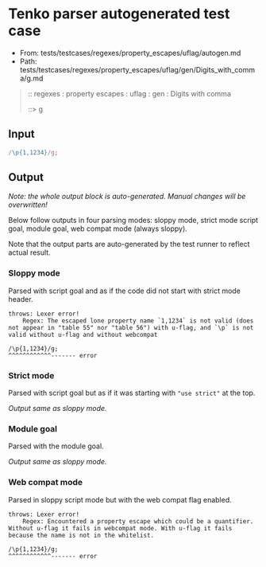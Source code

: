 # Tenko parser autogenerated test case

- From: tests/testcases/regexes/property_escapes/uflag/autogen.md
- Path: tests/testcases/regexes/property_escapes/uflag/gen/Digits_with_comma/g.md

> :: regexes : property escapes : uflag : gen : Digits with comma
>
> ::> g

## Input


`````js
/\p{1,1234}/g;
`````

## Output

_Note: the whole output block is auto-generated. Manual changes will be overwritten!_

Below follow outputs in four parsing modes: sloppy mode, strict mode script goal, module goal, web compat mode (always sloppy).

Note that the output parts are auto-generated by the test runner to reflect actual result.

### Sloppy mode

Parsed with script goal and as if the code did not start with strict mode header.

`````
throws: Lexer error!
    Regex: The escaped lone property name `1,1234` is not valid (does not appear in "table 55" nor "table 56") with u-flag, and `\p` is not valid without u-flag and without webcompat

/\p{1,1234}/g;
^^^^^^^^^^^^------- error
`````

### Strict mode

Parsed with script goal but as if it was starting with `"use strict"` at the top.

_Output same as sloppy mode._

### Module goal

Parsed with the module goal.

_Output same as sloppy mode._

### Web compat mode

Parsed in sloppy script mode but with the web compat flag enabled.

`````
throws: Lexer error!
    Regex: Encountered a property escape which could be a quantifier. Without u-flag it fails in webcompat mode. With u-flag it fails because the name is not in the whitelist.

/\p{1,1234}/g;
^^^^^^^^^^^^------- error
`````

